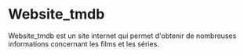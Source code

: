 # Website_tmdb

Website_tmdb est un site internet qui permet d'obtenir de nombreuses informations concernant les films et les séries.
